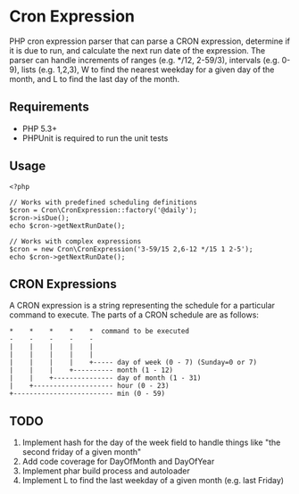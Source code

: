 Cron Expression
===============

PHP cron expression parser that can parse a CRON expression, determine if it is
due to run, and calculate the next run date of the expression.  The parser can
handle increments of ranges (e.g. */12, 2-59/3), intervals (e.g. 0-9), lists
(e.g. 1,2,3), W to find the nearest weekday for a given day of the month, and
L to find the last day of the month.

Requirements
------------

- PHP 5.3+
- PHPUnit is required to run the unit tests

Usage
-----

    <?php

    // Works with predefined scheduling definitions
    $cron = Cron\CronExpression::factory('@daily');
    $cron->isDue();
    echo $cron->getNextRunDate();

    // Works with complex expressions
    $cron = new Cron\CronExpression('3-59/15 2,6-12 */15 1 2-5');
    echo $cron->getNextRunDate();

CRON Expressions
----------------

A CRON expression is a string representing the schedule for a particular command to execute.  The parts of a CRON schedule are as follows:

    *    *    *    *    *  command to be executed
    -    -    -    -    -
    |    |    |    |    |
    |    |    |    |    |
    |    |    |    |    +----- day of week (0 - 7) (Sunday=0 or 7)
    |    |    |    +---------- month (1 - 12)
    |    |    +--------------- day of month (1 - 31)
    |    +-------------------- hour (0 - 23)
    +------------------------- min (0 - 59)

TODO
----

1. Implement hash for the day of the week field to handle things like "the second friday of a given month"
2. Add code coverage for DayOfMonth and DayOfYear
3. Implement phar build process and autoloader
4. Implement L to find the last weekday of a given month (e.g. last Friday)
